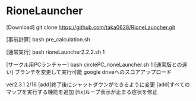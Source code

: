 # RioneLauncher
[Download]
git clone https://github.com/taka0628/RioneLauncher.git

[事前計算]
bash pre_calculation.sh

[通常実行]
bash rioneLauncher2.2.2.sh 1

[サークル用PCランチャー]
bash circlePC_rioneLauncher.sh 1
[通常版との違い]
ブランチを変更して実行可能
google driveへのスコアアップロード

ver2.3.1
2/16
[add]終了後にシャットダウンができるように変更
[add]すべてのマップを実行する機能を追加
[fix]ループ表示が止まる症状を修正
